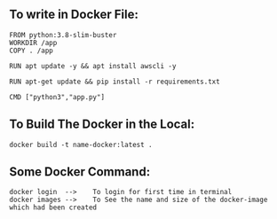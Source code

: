 ## To write in Docker File:
```
FROM python:3.8-slim-buster
WORKDIR /app
COPY . /app

RUN apt update -y && apt install awscli -y

RUN apt-get update && pip install -r requirements.txt  

CMD ["python3","app.py"]

```


## To Build The Docker in the Local:
```
docker build -t name-docker:latest .
```
## Some Docker Command:
```
docker login  -->    To login for first time in terminal
docker images -->    To See the name and size of the docker-image which had been created
```
